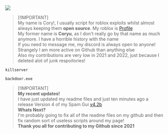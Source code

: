 <picture>
  <source
    srcset="https://github-readme-stats.vercel.app/api?username=Not-Kyle&show_icons=true&theme=dracula"
    media="(prefers-color-scheme: midnight-purple)"
  />
  <img src="https://github-readme-stats.vercel.app/api?username=Not-Kyle&show_icons=true" />
</picture>

> [!IMPORTANT]\
> My name is Cory!, I usually script for roblox exploits whilst almost always keeping them **open source**. My roblox is [Profile](https://www.roblox.com/users/5388525718/profile) <br />
> My former name is **Coryu**, as I don't really go by that name as much anymore. I have a horrible history with the name <br />
> If you need to message me, my discord is always open to anyone! Strangely I am more active on Github than anything else <br />
> Also my contributions are very low in 2021 and 2022, just because I deleted alot of junk respoitories! <br />
```
killserver
```
```
backdoor.exe
```
> [!IMPORTANT]\
> **My recent updates!** <br />
> I have just updated my readme files and just ten minutes ago a release Version 4 of my Spam Gui [v4.2b](https://github.com/Not-Kyle/Universal-Scripts.lua/blob/main/Spam.lua) <br />
> **Whats Next?** <br />
> I'm probably going to fix all of the readme files on my github and then fix random sort of useless scripts around my page! <br />
> **Thank you all for contributing to my Github since 2021** <br />

